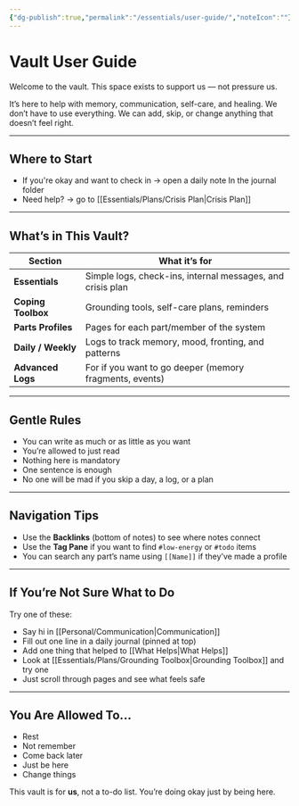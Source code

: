 ```yaml
---
{"dg-publish":true,"permalink":"/essentials/user-guide/","noteIcon":""}
---
```


# Vault User Guide

Welcome to the vault. This space exists to support us — not pressure us.

It’s here to help with memory, communication, self-care, and healing. We don’t have to use everything. We can add, skip, or change anything that doesn’t feel right.

---

## Where to Start

- If you're okay and want to check in → open a daily note In the journal folder
- Need help? → go to [[Essentials/Plans/Crisis Plan\|Crisis Plan]]

---

## What’s in This Vault?

| Section               | What it’s for                                              |
|-----------------------|------------------------------------------------------------|
| **Essentials**        | Simple logs, check-ins, internal messages, and crisis plan |
| **Coping Toolbox**    | Grounding tools, self-care plans, reminders                |
| **Parts Profiles**    | Pages for each part/member of the system                   |
| **Daily / Weekly**    | Logs to track memory, mood, fronting, and patterns         |
| **Advanced Logs**     | For if you want to go deeper (memory fragments, events)    |

---

## Gentle Rules

- You can write as much or as little as you want
- You’re allowed to just read
- Nothing here is mandatory
- One sentence is enough
- No one will be mad if you skip a day, a log, or a plan

---

## Navigation Tips

- Use the **Backlinks** (bottom of notes) to see where notes connect
- Use the **Tag Pane** if you want to find `#low-energy` or `#todo` items
- You can search any part’s name using `[[Name]]` if they’ve made a profile

---

## If You’re Not Sure What to Do

Try one of these:
- Say hi in [[Personal/Communication\|Communication]]
- Fill out one line in a daily journal (pinned at top)
- Add one thing that helped to [[What Helps\|What Helps]]
- Look at [[Essentials/Plans/Grounding Toolbox\|Grounding Toolbox]] and try one
- Just scroll through pages and see what feels safe

---

## You Are Allowed To...

- Rest
- Not remember
- Come back later
- Just be here
- Change things

This vault is for **us**, not a to-do list. You’re doing okay just by being here.
